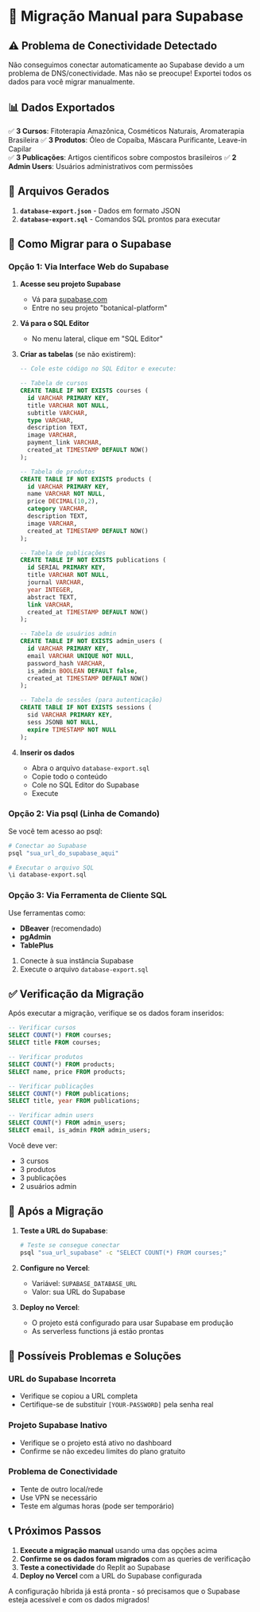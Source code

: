 # 🚀 Migração Manual para Supabase

## ⚠️ Problema de Conectividade Detectado

Não conseguimos conectar automaticamente ao Supabase devido a um problema de DNS/conectividade. Mas não se preocupe! Exportei todos os dados para você migrar manualmente.

## 📊 Dados Exportados

✅ **3 Cursos**: Fitoterapia Amazônica, Cosméticos Naturais, Aromaterapia Brasileira
✅ **3 Produtos**: Óleo de Copaíba, Máscara Purificante, Leave-in Capilar  
✅ **3 Publicações**: Artigos científicos sobre compostos brasileiros
✅ **2 Admin Users**: Usuários administrativos com permissões

## 📁 Arquivos Gerados

1. **`database-export.json`** - Dados em formato JSON
2. **`database-export.sql`** - Comandos SQL prontos para executar

## 🔧 Como Migrar para o Supabase

### Opção 1: Via Interface Web do Supabase

1. **Acesse seu projeto Supabase**
   - Vá para [supabase.com](https://supabase.com)
   - Entre no seu projeto "botanical-platform"

2. **Vá para o SQL Editor**
   - No menu lateral, clique em "SQL Editor"

3. **Criar as tabelas** (se não existirem):
   ```sql
   -- Cole este código no SQL Editor e execute:
   
   -- Tabela de cursos
   CREATE TABLE IF NOT EXISTS courses (
     id VARCHAR PRIMARY KEY,
     title VARCHAR NOT NULL,
     subtitle VARCHAR,
     type VARCHAR,
     description TEXT,
     image VARCHAR,
     payment_link VARCHAR,
     created_at TIMESTAMP DEFAULT NOW()
   );

   -- Tabela de produtos
   CREATE TABLE IF NOT EXISTS products (
     id VARCHAR PRIMARY KEY,
     name VARCHAR NOT NULL,
     price DECIMAL(10,2),
     category VARCHAR,
     description TEXT,
     image VARCHAR,
     created_at TIMESTAMP DEFAULT NOW()
   );

   -- Tabela de publicações
   CREATE TABLE IF NOT EXISTS publications (
     id SERIAL PRIMARY KEY,
     title VARCHAR NOT NULL,
     journal VARCHAR,
     year INTEGER,
     abstract TEXT,
     link VARCHAR,
     created_at TIMESTAMP DEFAULT NOW()
   );

   -- Tabela de usuários admin
   CREATE TABLE IF NOT EXISTS admin_users (
     id VARCHAR PRIMARY KEY,
     email VARCHAR UNIQUE NOT NULL,
     password_hash VARCHAR,
     is_admin BOOLEAN DEFAULT false,
     created_at TIMESTAMP DEFAULT NOW()
   );

   -- Tabela de sessões (para autenticação)
   CREATE TABLE IF NOT EXISTS sessions (
     sid VARCHAR PRIMARY KEY,
     sess JSONB NOT NULL,
     expire TIMESTAMP NOT NULL
   );
   ```

4. **Inserir os dados**
   - Abra o arquivo `database-export.sql`
   - Copie todo o conteúdo
   - Cole no SQL Editor do Supabase
   - Execute

### Opção 2: Via psql (Linha de Comando)

Se você tem acesso ao psql:

```bash
# Conectar ao Supabase
psql "sua_url_do_supabase_aqui"

# Executar o arquivo SQL
\i database-export.sql
```

### Opção 3: Via Ferramenta de Cliente SQL

Use ferramentas como:
- **DBeaver** (recomendado)
- **pgAdmin**
- **TablePlus**

1. Conecte à sua instância Supabase
2. Execute o arquivo `database-export.sql`

## ✅ Verificação da Migração

Após executar a migração, verifique se os dados foram inseridos:

```sql
-- Verificar cursos
SELECT COUNT(*) FROM courses;
SELECT title FROM courses;

-- Verificar produtos  
SELECT COUNT(*) FROM products;
SELECT name, price FROM products;

-- Verificar publicações
SELECT COUNT(*) FROM publications;
SELECT title, year FROM publications;

-- Verificar admin users
SELECT COUNT(*) FROM admin_users;
SELECT email, is_admin FROM admin_users;
```

Você deve ver:
- 3 cursos
- 3 produtos
- 3 publicações
- 2 usuários admin

## 🔄 Após a Migração

1. **Teste a URL do Supabase**:
   ```bash
   # Teste se consegue conectar
   psql "sua_url_supabase" -c "SELECT COUNT(*) FROM courses;"
   ```

2. **Configure no Vercel**:
   - Variável: `SUPABASE_DATABASE_URL`
   - Valor: sua URL do Supabase

3. **Deploy no Vercel**:
   - O projeto está configurado para usar Supabase em produção
   - As serverless functions já estão prontas

## 🚨 Possíveis Problemas e Soluções

### URL do Supabase Incorreta
- Verifique se copiou a URL completa
- Certifique-se de substituir `[YOUR-PASSWORD]` pela senha real

### Projeto Supabase Inativo
- Verifique se o projeto está ativo no dashboard
- Confirme se não excedeu limites do plano gratuito

### Problema de Conectividade
- Tente de outro local/rede
- Use VPN se necessário
- Teste em algumas horas (pode ser temporário)

## 📞 Próximos Passos

1. **Execute a migração manual** usando uma das opções acima
2. **Confirme se os dados foram migrados** com as queries de verificação
3. **Teste a conectividade** do Replit ao Supabase
4. **Deploy no Vercel** com a URL do Supabase configurada

A configuração híbrida já está pronta - só precisamos que o Supabase esteja acessível e com os dados migrados!